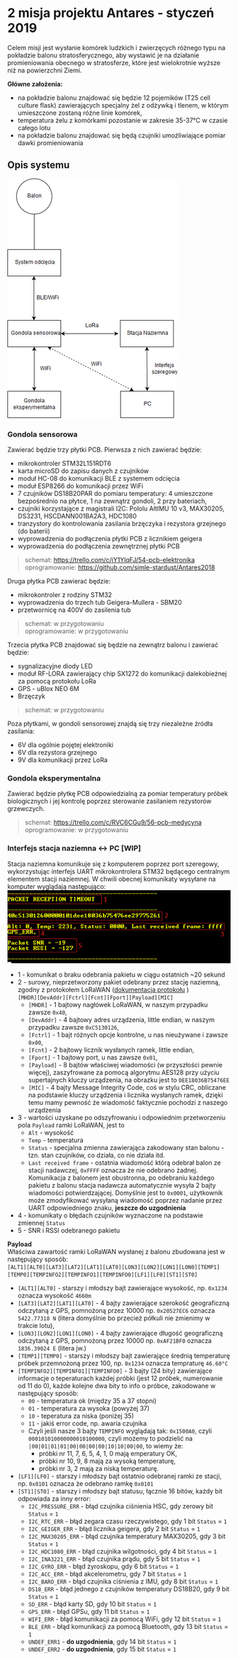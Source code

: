 # 2 misja projektu Antares - styczeń 2019
Celem misji jest wysłanie komórek ludzkich i zwierzęcych różnego typu na pokładzie balonu stratosferycznego, aby wystawić je na działanie promieniowania obecnego w stratosferze, które jest wielokrotnie wyższe niż na powierzchni Ziemi. 

**Główne założenia:**
* na pokładzie balonu znajdować się będzie 12 pojemików (T25 cell culture flask) zawierających specjalny żel z odżywką i tlenem, w którym umieszczone zostaną różne linie komórek,
* temperatura żelu z komórkami pozostanie w zakresie 35-37°C w czasie całego lotu
* na pokładzie balonu znajdować się będą czujniki umożliwiające pomiar dawki promieniowania

## Opis systemu
![#uml](https://github.com/simle-stardust/docs/blob/master/general-diagram.jpg)

### Gondola sensorowa
Zawierać będzie trzy płytki PCB. Pierwsza z nich zawierać będzie:
* mikrokontroler STM32L151RDT6
* karta microSD do zapisu danych z czujników
* moduł HC-08 do komunikacji BLE z systemem odcięcia
* moduł ESP8266 do komunikacji przez WiFi
* 7 czujników DS18B20PAR do pomiaru temperatury: 4 umieszczone bezpośrednio na płytce, 1 na zewnątrz gondoli, 2 przy bateriach,
* czujniki korzystające z magistrali I2C: Pololu AltIMU 10 v3, MAX30205, DS3231, HSCDANN001BA2A3, HDC1080
* tranzystory do kontrolowania zasilania brzęczyka i rezystora grzejnego (do baterii)
* wyprowadzenia do podłączenia płytki PCB z licznikiem geigera
* wyprowadzenia do podłączenia zewnętrznej płytki PCB
> schemat: https://trello.com/c/jY1YlqFJ/54-pcb-elektronika  
> oprogramowanie: https://github.com/simle-stardust/Antares2018  

Druga płytka PCB zawierać będzie:
* mikrokontroler z rodziny STM32
* wyprowadzenia do trzech tub Geigera-Mullera - SBM20
* przetwornicę na 400V do zasilenia tub
> schemat: w przygotowaniu  
> oprogramowanie: w przygotowaniu  

Trzecia płytka PCB znajdować się będzie na zewnątrz balonu i zawierać będzie:
* sygnalizacyjne diody LED
* moduł RF-LORA zawierający chip SX1272 do komunikacji dalekobieżnej za pomocą protokołu LoRa
* GPS - uBlox NEO 6M
* Brzęczyk
> schemat: w przygotowaniu  

Poza płytkami, w gondoli sensorowej znajdą się trzy niezależne źródła zasilania: 
* 6V dla ogólnie pojętej elektroniki
* 6V dla rezystora grzejnego
* 9V dla komunikacji przez LoRa

### Gondola eksperymentalna
Zawierać będzie płytkę PCB odpowiedzialną za pomiar temperatury próbek biologicznych i jej kontrolę poprzez sterowanie zasilaniem rezystorów grzewczych.
> schemat: https://trello.com/c/RVC6CGu9/56-pcb-medycyna  
> oprogramowanie: w przygotowaniu  

### Interfejs stacja naziemna <-> PC [WIP]
Stacja naziemna komunikuje się z komputerem poprzez port szeregowy, wykorzystując interfejs UART mikrokontrolera STM32 będącego centralnym elementem stacji naziemnej. W chwili obecnej komunikaty wysyłane na komputer wyglądają następująco:   
![#interface](https://github.com/simle-stardust/docs/blob/master/interface.png)  

* 1 - komunikat o braku odebrania pakietu w ciągu ostatnich ~20 sekund
* 2 - surowy, nieprzetworzony pakiet odebrany przez stację naziemną, zgodny z protokołem LoRaWAN ([dokumentacja protokołu](https://lora-alliance.org/sites/default/files/2018-04/lorawantm_specification_-v1.1.pdf) )  
 `[MHDR][DevAddr][Fctrl][Fcnt][Fport][Payload][MIC]`
     * `[MHDR]` - 1 bajtowy nagłówek LoRaWAN, w naszym przypadku zawsze `0x40`,
     * `[DevAddr]` - 4 bajtowy adres urządzenia, little endian, w naszym przypadku zawsze `0xC5130126`,
     * `[Fctrl]` - 1 bajt różnych opcje kontrolne, u nas nieużywane i zawsze `0x00`,
     * `[Fcnt]` - 2 bajtowy licznik wysłanych ramek, little endian,
     * `[Fport]` - 1 bajtowy port, u nas zawsze `0x01`,
     * `[Payload]` - 8 bajtów właściwej wiadomości (w przyszłości pewnie więcej), zaszyfrowane za pomocą algorytmu AES128 przy użyciu supertajnych kluczy urządzenia, na obrazku jest to `DEE18036B75476EE`
     * `[MIC]` - 4 bajty Message Integrity Code, coś w stylu CRC, obliczane na podstawie kluczy urządzenia i licznika wysłanych ramek, dzięki temu mamy pewność że wiadomość faktycznie pochodzi z naszego urządzenia
* 3 - wartości uzyskane po odszyfrowaniu i odpowiednim przetworzeniu pola `Payload` ramki LoRaWAN, jest to
     * `Alt` - wysokość
     * `Temp` - temperatura
     * `Status` - specjalna zmienna zawierająca zakodowany stan balonu - tzn. stan czujników, co działa, co nie działa itd.
     * `Last received frame` - ostatnia wiadomość którą odebrał balon ze stacji nadawczej, `0xFFFF` oznacza że nie odebrano żadnej. Komunikacja z balonem jest obustronna, po odebraniu każdego pakietu z balonu stacja nadawcza automatycznie wysyła 2 bajty wiadomości potwierdzającej. Domyślnie jest to `0x0001`, użytkownik może zmodyfikować wysyłaną wiadomość poprzez nadanie przez UART odpowiedniego znaku, **jeszcze do uzgodnienia**
* 4 - komunikaty o błędach czujników wyznaczone na podstawie zmiennej `Status`
* 5 - SNR i RSSI odebranego pakietu

**Payload**   
Właściwa zawartość ramki LoRaWAN wysłanej z balonu zbudowana jest w następujący sposób:  
`[ALT1][ALT0][LAT3][LAT2][LAT1][LAT0][LON3][LON2][LON1][LON0][TEMP1][TEMP0][TEMPINFO2][TEMPINFO1][TEMPINFO0][LF1][LF0][ST1][ST0]`
* `[ALT1][ALT0]` - starszy i młodszy bajt zawierające wysokość, np. `0x1234` oznacza wysokość `4660m`
* `[LAT3][LAT2][LAT1][LAT0]` - 4 bajty zawierające szerokość geograficzną odczytaną z GPS, pomnożoną przez 10000 np. `0x20527EC6` oznacza `5422.77318 N` (litera domyślnie bo przecież półkuli nie zmienimy w trakcie lotu),
* `[LON3][LON2][LON1][LON0]` - 4 bajty zawierające długość geograficzną odczytaną z GPS, pomnożoną przez 10000 np. `0xAF21BF0` oznacza `1836.39024 E` (litera jw.)
* `[TEMP1][TEMP0]` - starszy i młodszy bajt zawierające średnią temperaturę próbek przemnożoną przez 100, np. `0x1234` oznacza tempraturę `46.60°C`
* `[TEMPINFO2][TEMPINFO1][TEMPINFO0]` - 3 bajty (24 bity) zawierające informacje o teperaturach każdej próbki (jest 12 próbek, numerowanie od 11 do 0), każde kolejne dwa bity to info o próbce, zakodowane w następujący sposób:
    * `00` - temperatura ok (między 35 a 37 stopni)
    * `01` - temperatura za wysoka (powyżej 37)
    * `10` - teperatura za niska (poniżej 35)
    * `11` - jakiś error code, np. awaria czujnika    
    * Czyli jeśli nasze 3 bajty `TEMPINFO` wyglądają tak: `0x1500A0`, czyli `000101010000000010100000`, czyli możemy to podzielić na
  `|00|01|01|01|00|00|00|00|10|10|00|00`, to wiemy że:  
      * próbki nr 11, 7, 6, 5, 4, 1, 0 mają emperatury OK,
      * próbki nr 10, 9, 8 mają za wysoką temperaturę,
      * próbki nr 3, 2 mają za niską temperaturę.
* `[LF1][LF0]` - starszy i młodszy bajt ostatnio odebranej ramki ze stacji, np. `0x0101` oznacza że odebrano ramkę `0x0101`
* `[ST1][ST0]` - starszy i młodszy bajt statusu, łącznie 16 bitów, każdy bit odpowiada za inny error:  
     * `I2C_PRESSURE_ERR` - błąd czujnika ciśnienia HSC, gdy zerowy bit `Status` = `1`  
     * `I2C_RTC_ERR` - błąd zegara czasu rzeczywistego, gdy 1 bit `Status` = `1`  
     * `I2C_GEIGER_ERR` - błąd licznika geigera, gdy 2 bit `Status` = `1`   
     * `I2C_MAX30205_ERR` - błąd czujnika temperatury MAX30205, gdy 3 bit `Status` = `1`  
     * `I2C_HDC1080_ERR` - błąd czujnika wilgotności, gdy 4 bit `Status` = `1`  
     * `I2C_INA3221_ERR` - błąd czujnika prądu, gdy 5 bit `Status` = `1`  
     * `I2C_GYRO_ERR` - błąd żyroskopu, gdy 6 bit `Status` = `1`  
     * `I2C_ACC_ERR` - błąd akcelerometru, gdy 7 bit `Status` = `1`  
     * `I2C_BARO_ERR` - błąd czujnika ciśnienia z IMU, gdy 8 bit `Status` = `1`  
     * `DS18_ERR` - błąd jednego z czujników temperatury DS18B20, gdy 9 bit `Status` = `1`  
     * `SD_ERR` - błąd karty SD, gdy 10 bit `Status` = `1`  
     * `GPS_ERR` - błąd GPSu, gdy 11 bit `Status` = `1`  
     * `WIFI_ERR` - błąd komunikacji za pomocą WiFi, gdy 12 bit `Status` = `1`  
     * `BLE_ERR` - błąd komunikacji za pomocą Bluetooth, gdy 13 bit `Status` = `1`  
     * `UNDEF_ERR1` - **do uzgodnienia**, gdy 14 bit `Status` = `1`  
     * `UNDEF_ERR2` - **do uzgodnienia**, gdy 15 bit `Status` = `1`  
